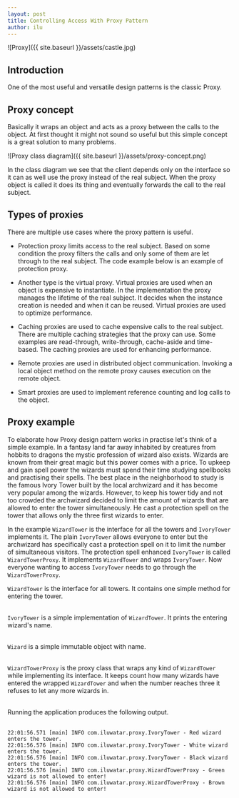 ```yaml
---
layout: post
title: Controlling Access With Proxy Pattern
author: ilu
---
```


![Proxy]({{ site.baseurl }}/assets/castle.jpg)

## Introduction

One of the most useful and versatile design patterns is the classic Proxy.

## Proxy concept

Basically it wraps an object and acts as a proxy between the calls to the object. At first thought it might not sound so useful but this simple concept is a great solution to many problems.

![Proxy class diagram]({{ site.baseurl }}/assets/proxy-concept.png)

In the class diagram we see that the client depends only on the interface so it can as well use the proxy instead of the real subject. When the proxy object is called it does its thing and eventually forwards the call to the real subject.

## Types of proxies

There are multiple use cases where the proxy pattern is useful.

- Protection proxy limits access to the real subject. Based on some condition the proxy filters the calls and only some of them are let through to the real subject. The code example below is an example of protection proxy.

- Another type is the virtual proxy. Virtual proxies are used when an object is expensive to instantiate.  In the implementation the proxy manages the lifetime of the real subject. It decides when the instance creation is needed and when it can be reused. Virtual proxies are used to optimize performance.

- Caching proxies are used to cache expensive calls to the real subject. There are multiple caching strategies that the proxy can use. Some examples are read-through, write-through, cache-aside and time-based. The caching proxies are used for enhancing performance.

- Remote proxies are used in distributed object communication. Invoking a local object method on the remote proxy causes execution on the remote object.

- Smart proxies are used to implement reference counting and log calls to the object.

## Proxy example

To elaborate how Proxy design pattern works in practise let's think of a simple example. In a fantasy land far away inhabited by creatures from hobbits to dragons the mystic profession of wizard also exists. Wizards are known from their great magic but this power comes with a price. To upkeep and gain spell power the wizards must spend their time studying spellbooks and practising their spells. The best place in the neighborhood to study is the famous Ivory Tower built by the local archwizard and it has become very popular among the wizards. However, to keep his tower tidy and not too crowded the archwizard decided to limit the amount of wizards that are allowed to enter the tower simultaneously. He cast a protection spell on the tower that allows only the three first wizards to enter.

In the example `WizardTower` is the interface for all the towers and `IvoryTower` implements it. The plain `IvoryTower` allows everyone to enter but the archwizard has specifically cast a protection spell on it to limit the number of simultaneous visitors. The protection spell enhanced `IvoryTower` is called `WizardTowerProxy`. It implements `WizardTower` and wraps `IvoryTower`. Now everyone wanting to access `IvoryTower` needs to go through the `WizardTowerProxy`.

<script src="http://gist-it.appspot.com/http://github.com/iluwatar/java-design-patterns/raw/master/proxy/src/main/java/com/iluwatar/proxy/WizardTower.java?slice=27:"></script>

`WizardTower` is the interface for all towers. It contains one simple method for entering the tower.<br/><br/>

<script src="http://gist-it.appspot.com/http://github.com/iluwatar/java-design-patterns/raw/master/proxy/src/main/java/com/iluwatar/proxy/IvoryTower.java?slice=32:"></script>

`IvoryTower` is a simple implementation of `WizardTower`. It prints the entering wizard's name.<br/><br/>

<script src="http://gist-it.appspot.com/http://github.com/iluwatar/java-design-patterns/raw/master/proxy/src/main/java/com/iluwatar/proxy/Wizard.java?slice=29:"></script>

`Wizard` is a simple immutable object with name.<br/><br/>

<script src="http://gist-it.appspot.com/http://github.com/iluwatar/java-design-patterns/raw/master/proxy/src/main/java/com/iluwatar/proxy/WizardTowerProxy.java?slice=32:"></script>

`WizardTowerProxy` is the proxy class that wraps any kind of `WizardTower` while implementing its interface. It keeps count how many wizards have entered the wrapped `WizardTower` and when the number reaches three it refuses to let any more wizards in.<br/><br/>

<script src="http://gist-it.appspot.com/http://github.com/iluwatar/java-design-patterns/raw/master/proxy/src/main/java/com/iluwatar/proxy/App.java?slice=40:"></script>

Running the application produces the following output.<br/><br/>

```
22:01:56.571 [main] INFO com.iluwatar.proxy.IvoryTower - Red wizard enters the tower.
22:01:56.576 [main] INFO com.iluwatar.proxy.IvoryTower - White wizard enters the tower.
22:01:56.576 [main] INFO com.iluwatar.proxy.IvoryTower - Black wizard enters the tower.
22:01:56.576 [main] INFO com.iluwatar.proxy.WizardTowerProxy - Green wizard is not allowed to enter!
22:01:56.576 [main] INFO com.iluwatar.proxy.WizardTowerProxy - Brown wizard is not allowed to enter!
```
